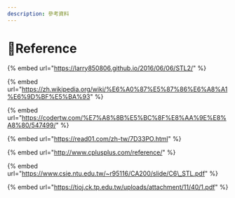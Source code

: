 ```yaml
---
description: 參考資料
---
```


# 💎Reference

{% embed url="https://larry850806.github.io/2016/06/06/STL2/" %}

{% embed url="https://zh.wikipedia.org/wiki/%E6%A0%87%E5%87%86%E6%A8%A1%E6%9D%BF%E5%BA%93" %}

{% embed url="https://codertw.com/%E7%A8%8B%E5%BC%8F%E8%AA%9E%E8%A8%80/547499/" %}

{% embed url="https://read01.com/zh-tw/7D33PO.html" %}

{% embed url="http://www.cplusplus.com/reference/" %}



{% embed url="https://www.csie.ntu.edu.tw/~r95116/CA200/slide/C6\_STL.pdf" %}

{% embed url="https://tioj.ck.tp.edu.tw/uploads/attachment/11/40/1.pdf" %}



